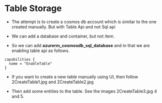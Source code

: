 # Table Storage

- The attempt is to create a cosmos db account which is similar to the one created manually. But with Table Api and not Sql api

- We can add a database and container, but not item. 

- So we can add **azurerm_cosmosdb_sql_database** and in that we are enabling table api as follows.

```
capabilities {
  name = "EnableTable"
}
```

- If you want to create a new table manually using UI, then follow 2CreateTable1.jpg and 2CreateTable2.jpg

- Then add some entities to the table. See the images 2CreateTable3.jpg 4 and 5.

